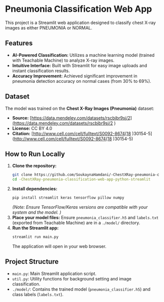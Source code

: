  
 # Pneumonia Classification Web App

This project is a Streamlit web application designed to classify chest X-ray images as either PNEUMONIA or NORMAL.

## Features

*   **AI-Powered Classification:** Utilizes a machine learning model (trained with Teachable Machine) to analyze X-ray images.
*   **Intuitive Interface:** Built with Streamlit for easy image uploads and instant classification results.
*   **Accuracy Improvement:** Achieved significant improvement in pneumonia detection accuracy on normal cases (from 30% to 69%).

## Dataset

The model was trained on the **Chest X-Ray Images (Pneumonia)** dataset:
*   **Source:** [https://data.mendeley.com/datasets/rscbjbr9sj/2](https://data.mendeley.com/datasets/rscbjbr9sj/2 )
*   **License:** CC BY 4.0
*   **Citation:** [http://www.cell.com/cell/fulltext/S0092-8674(18 )30154-5](http://www.cell.com/cell/fulltext/S0092-8674(18 )30154-5)

## How to Run Locally

1.  **Clone the repository:**
    ```bash
    git clone https://github.com/SoukaynaHamdani/-ChestXRay-pneumonia-classification-web-app-python-streamlit.git
    cd -ChestXRay-pneumonia-classification-web-app-python-streamlit
    ```
2.  **Install dependencies:**
    ```bash
    pip install streamlit keras tensorflow pillow numpy
    ```
    *(Note: Ensure TensorFlow/Keras versions are compatible with your system and the model. )*
3.  **Place your model files:** Ensure `pneumonia_classifier.h5` and `labels.txt` (exported from Teachable Machine) are in a `./model/` directory.
4.  **Run the Streamlit app:**
    ```bash
    streamlit run main.py
    ```
    The application will open in your web browser.

## Project Structure

*   `main.py`: Main Streamlit application script.
*   `util.py`: Utility functions for background setting and image classification.
*   `./model/`: Contains the trained model (`pneumonia_classifier.h5`) and class labels (`labels.txt`).
 


